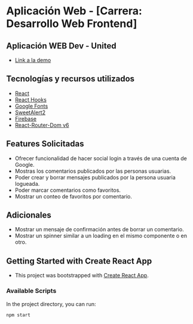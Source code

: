 # Aplicación Web - [Carrera: Desarrollo Web Frontend]

## Aplicación WEB Dev - United
* [Link a la demo](https://proyecto-prueba-37473.web.app/)

## Tecnologías y recursos utilizados 
* [React](https://reactjs.org/)
* [React Hooks](https://reactjs.org/docs/hooks-intro.html)
* [Google Fonts](https://fonts.google.com/)
* [SweetAlert2](https://sweetalert2.github.io/)
* [Firebase](https://firebase.google.com/)
* [React-Router-Dom v6](https://reactrouter.com/)

## Features Solicitadas

* Ofrecer funcionalidad de hacer social login a través de una cuenta de Google.
* Mostras los comentarios publicados por las personas usuarias.
* Poder crear y borrar mensajes publicados por la persona usuaria logueada.
* Poder marcar comentarios como favoritos.
* Mostrar un conteo de favoritos por comentario.

## Adicionales
* Mostrar un mensaje de confirmación antes de borrar un comentario.
* Mostrar un spinner similar a un loading en el mismo componente o en otro.

## Getting Started with Create React App
* This project was bootstrapped with [Create React App](https://github.com/facebook/create-react-app).

### Available Scripts
In the project directory, you can run:

`npm start`


